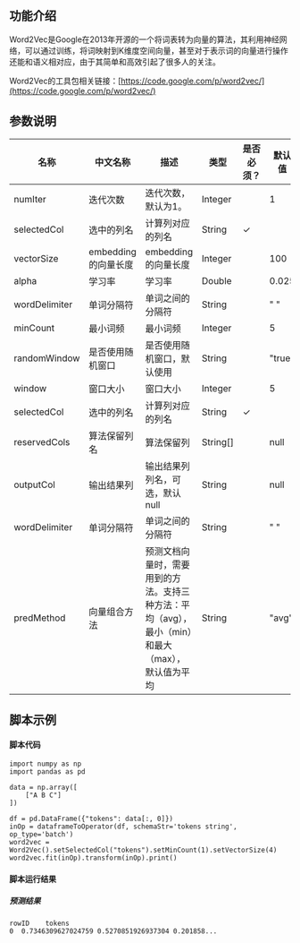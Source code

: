## 功能介绍

Word2Vec是Google在2013年开源的一个将词表转为向量的算法，其利用神经网络，可以通过训练，将词映射到K维度空间向量，甚至对于表示词的向量进行操作还能和语义相对应，由于其简单和高效引起了很多人的关注。

Word2Vec的工具包相关链接：[https://code.google.com/p/word2vec/](https://code.google.com/p/word2vec/)
## 参数说明
<!-- OLD_TABLE -->
<!-- This is the start of auto-generated parameter info -->
<!-- DO NOT EDIT THIS PART!!! -->
| 名称 | 中文名称 | 描述 | 类型 | 是否必须？ | 默认值 |
| --- | --- | --- | --- | --- | --- |
| numIter | 迭代次数 | 迭代次数，默认为1。 | Integer |  | 1 |
| selectedCol | 选中的列名 | 计算列对应的列名 | String | ✓ |  |
| vectorSize | embedding的向量长度 | embedding的向量长度 | Integer |  | 100 |
| alpha | 学习率 | 学习率 | Double |  | 0.025 |
| wordDelimiter | 单词分隔符 | 单词之间的分隔符 | String |  | " " |
| minCount | 最小词频 | 最小词频 | Integer |  | 5 |
| randomWindow | 是否使用随机窗口 | 是否使用随机窗口，默认使用 | String |  | "true" |
| window | 窗口大小 | 窗口大小 | Integer |  | 5 |
| selectedCol | 选中的列名 | 计算列对应的列名 | String | ✓ |  |
| reservedCols | 算法保留列名 | 算法保留列 | String[] |  | null |
| outputCol | 输出结果列 | 输出结果列列名，可选，默认null | String |  | null |
| wordDelimiter | 单词分隔符 | 单词之间的分隔符 | String |  | " " |
| predMethod | 向量组合方法 | 预测文档向量时，需要用到的方法。支持三种方法：平均（avg），最小（min）和最大（max），默认值为平均 | String |  | "avg" |<!-- This is the end of auto-generated parameter info -->


## 脚本示例
#### 脚本代码
```
import numpy as np
import pandas as pd

data = np.array([
    ["A B C"]
])

df = pd.DataFrame({"tokens": data[:, 0]})
inOp = dataframeToOperator(df, schemaStr='tokens string', op_type='batch')
word2vec = Word2Vec().setSelectedCol("tokens").setMinCount(1).setVectorSize(4)
word2vec.fit(inOp).transform(inOp).print()
```

#### 脚本运行结果
##### 预测结果
```
rowID    tokens
0  0.7346309627024759 0.5270851926937304 0.201858...
```